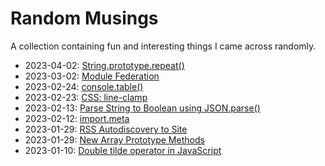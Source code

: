 # Random Musings

A collection containing fun and interesting things I came across randomly.

- 2023-04-02: [String.prototype.repeat()](https://github.com/ruchernchong/random-musings/blob/main/items/string-repeat.md)
- 2023-03-02: [Module Federation](https://github.com/ruchernchong/random-musings/blob/main/items/module-federation.md)
- 2023-02-24: [console.table()](https://github.com/ruchernchong/random-musings/blob/main/items/console-table.md)
- 2023-02-23: [CSS: line-clamp](https://github.com/ruchernchong/random-musings/blob/main/items/css-line-clamp.md)
- 2023-02-13: [Parse String to Boolean using JSON.parse()](https://github.com/ruchernchong/random-musings/blob/main/items/parse-string-to-boolean-using-json-parse.md)
- 2023-02-12: [import.meta](https://github.com/ruchernchong/random-musings/blob/main/items/import-meta.md)
- 2023-01-29: [RSS Autodiscovery to Site](https://github.com/ruchernchong/random-musings/blob/main/items/rss-autodiscovery-to-site.md)
- 2023-01-29: [New Array Prototype Methods](https://github.com/ruchernchong/random-musings/blob/main/items/new-array-prototype-methods.md)
- 2023-01-10: [Double tilde operator in JavaScript](https://github.com/ruchernchong/random-musings/blob/main/items/double-tilde-operator-in-javascript.md)
